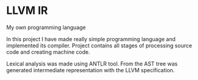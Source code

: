 # LLVM IR
My own programming language

In this project I have made really simple programming language and implemented its compiler. 
Project contains all stages of processing source code and creating machine code.

Lexical analysis was made using ANTLR tool. From the AST tree was generated intermediate representation with the LLVM specification. 
